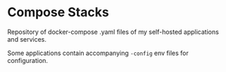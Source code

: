 # Compose Stacks

Repository of docker-compose .yaml files of my self-hosted applications and services.

Some applications contain accompanying `-config` env files for configuration.
